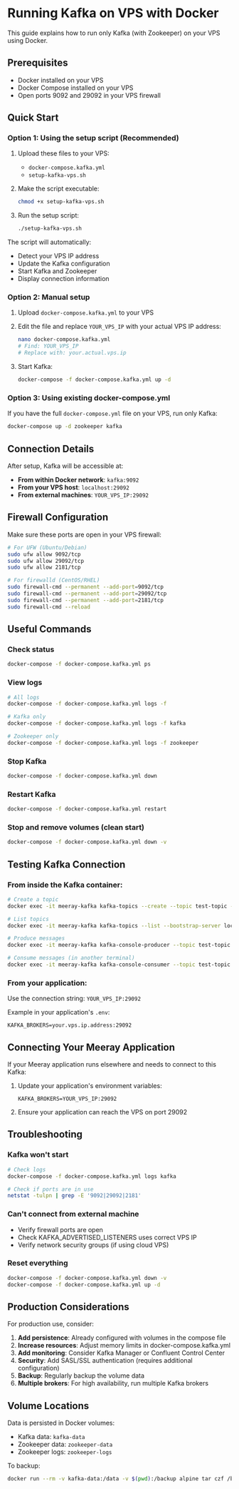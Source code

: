 # Running Kafka on VPS with Docker

This guide explains how to run only Kafka (with Zookeeper) on your VPS using Docker.

## Prerequisites

- Docker installed on your VPS
- Docker Compose installed on your VPS
- Open ports 9092 and 29092 in your VPS firewall

## Quick Start

### Option 1: Using the setup script (Recommended)

1. Upload these files to your VPS:
   - `docker-compose.kafka.yml`
   - `setup-kafka-vps.sh`

2. Make the script executable:
   ```bash
   chmod +x setup-kafka-vps.sh
   ```

3. Run the setup script:
   ```bash
   ./setup-kafka-vps.sh
   ```

The script will automatically:
- Detect your VPS IP address
- Update the Kafka configuration
- Start Kafka and Zookeeper
- Display connection information

### Option 2: Manual setup

1. Upload `docker-compose.kafka.yml` to your VPS

2. Edit the file and replace `YOUR_VPS_IP` with your actual VPS IP address:
   ```bash
   nano docker-compose.kafka.yml
   # Find: YOUR_VPS_IP
   # Replace with: your.actual.vps.ip
   ```

3. Start Kafka:
   ```bash
   docker-compose -f docker-compose.kafka.yml up -d
   ```

### Option 3: Using existing docker-compose.yml

If you have the full `docker-compose.yml` file on your VPS, run only Kafka:
```bash
docker-compose up -d zookeeper kafka
```

## Connection Details

After setup, Kafka will be accessible at:

- **From within Docker network**: `kafka:9092`
- **From your VPS host**: `localhost:29092`
- **From external machines**: `YOUR_VPS_IP:29092`

## Firewall Configuration

Make sure these ports are open in your VPS firewall:

```bash
# For UFW (Ubuntu/Debian)
sudo ufw allow 9092/tcp
sudo ufw allow 29092/tcp
sudo ufw allow 2181/tcp

# For firewalld (CentOS/RHEL)
sudo firewall-cmd --permanent --add-port=9092/tcp
sudo firewall-cmd --permanent --add-port=29092/tcp
sudo firewall-cmd --permanent --add-port=2181/tcp
sudo firewall-cmd --reload
```

## Useful Commands

### Check status
```bash
docker-compose -f docker-compose.kafka.yml ps
```

### View logs
```bash
# All logs
docker-compose -f docker-compose.kafka.yml logs -f

# Kafka only
docker-compose -f docker-compose.kafka.yml logs -f kafka

# Zookeeper only
docker-compose -f docker-compose.kafka.yml logs -f zookeeper
```

### Stop Kafka
```bash
docker-compose -f docker-compose.kafka.yml down
```

### Restart Kafka
```bash
docker-compose -f docker-compose.kafka.yml restart
```

### Stop and remove volumes (clean start)
```bash
docker-compose -f docker-compose.kafka.yml down -v
```

## Testing Kafka Connection

### From inside the Kafka container:
```bash
# Create a topic
docker exec -it meeray-kafka kafka-topics --create --topic test-topic --bootstrap-server localhost:9092 --partitions 1 --replication-factor 1

# List topics
docker exec -it meeray-kafka kafka-topics --list --bootstrap-server localhost:9092

# Produce messages
docker exec -it meeray-kafka kafka-console-producer --topic test-topic --bootstrap-server localhost:9092

# Consume messages (in another terminal)
docker exec -it meeray-kafka kafka-console-consumer --topic test-topic --from-beginning --bootstrap-server localhost:9092
```

### From your application:
Use the connection string: `YOUR_VPS_IP:29092`

Example in your application's `.env`:
```
KAFKA_BROKERS=your.vps.ip.address:29092
```

## Connecting Your Meeray Application

If your Meeray application runs elsewhere and needs to connect to this Kafka:

1. Update your application's environment variables:
   ```env
   KAFKA_BROKERS=YOUR_VPS_IP:29092
   ```

2. Ensure your application can reach the VPS on port 29092

## Troubleshooting

### Kafka won't start
```bash
# Check logs
docker-compose -f docker-compose.kafka.yml logs kafka

# Check if ports are in use
netstat -tulpn | grep -E '9092|29092|2181'
```

### Can't connect from external machine
- Verify firewall ports are open
- Check KAFKA_ADVERTISED_LISTENERS uses correct VPS IP
- Verify network security groups (if using cloud VPS)

### Reset everything
```bash
docker-compose -f docker-compose.kafka.yml down -v
docker-compose -f docker-compose.kafka.yml up -d
```

## Production Considerations

For production use, consider:

1. **Add persistence**: Already configured with volumes in the compose file
2. **Increase resources**: Adjust memory limits in docker-compose.kafka.yml
3. **Add monitoring**: Consider Kafka Manager or Confluent Control Center
4. **Security**: Add SASL/SSL authentication (requires additional configuration)
5. **Backup**: Regularly backup the volume data
6. **Multiple brokers**: For high availability, run multiple Kafka brokers

## Volume Locations

Data is persisted in Docker volumes:
- Kafka data: `kafka-data`
- Zookeeper data: `zookeeper-data`
- Zookeeper logs: `zookeeper-logs`

To backup:
```bash
docker run --rm -v kafka-data:/data -v $(pwd):/backup alpine tar czf /backup/kafka-backup.tar.gz /data
```
